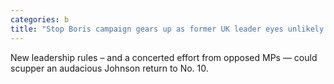 ```yaml
---
categories: b
title: "Stop Boris campaign gears up as former UK leader eyes unlikely comeback"
---
```

New leadership rules – and a concerted effort from opposed MPs — could scupper an audacious Johnson return to No. 10.